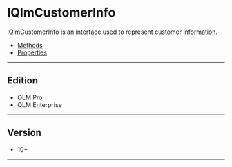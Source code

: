 # IQlmCustomerInfo

IQlmCustomerInfo is an interface used to represent customer information.

* [Methods](methods/)
* [Properties](properties.md)

***

## Edition

* QLM Pro
* QLM Enterprise

***

## Version

* 10+

***
